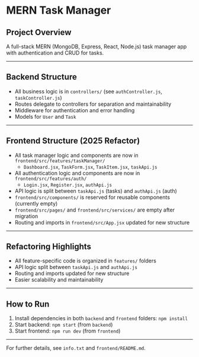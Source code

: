 # MERN Task Manager

## Project Overview
A full-stack MERN (MongoDB, Express, React, Node.js) task manager app with authentication and CRUD for tasks.

---

## Backend Structure
- All business logic is in `controllers/` (see `authController.js`, `taskController.js`)
- Routes delegate to controllers for separation and maintainability
- Middleware for authentication and error handling
- Models for `User` and `Task`

---

## Frontend Structure (2025 Refactor)
- All task manager logic and components are now in `frontend/src/features/taskManager/`
  - `Dashboard.jsx`, `TaskForm.jsx`, `TaskItem.jsx`, `taskApi.js`
- All authentication logic and components are now in `frontend/src/features/auth/`
  - `Login.jsx`, `Register.jsx`, `authApi.js`
- API logic is split between `taskApi.js` (tasks) and `authApi.js` (auth)
- `frontend/src/components/` is reserved for reusable components (currently empty)
- `frontend/src/pages/` and `frontend/src/services/` are empty after migration
- Routing and imports in `frontend/src/App.jsx` updated for new structure

---

## Refactoring Highlights
- All feature-specific code is organized in `features/` folders
- API logic split between `taskApi.js` and `authApi.js`
- Routing and imports updated for new structure
- Easier scalability and maintainability

---

## How to Run
1. Install dependencies in both `backend` and `frontend` folders: `npm install`
2. Start backend: `npm start` (from `backend`)
3. Start frontend: `npm run dev` (from `frontend`)

---
For further details, see `info.txt` and `frontend/README.md`.
